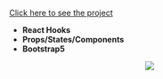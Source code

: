 [Click here to see the project](https://menu-project-with-react.vercel.app/)
<br>
- __React Hooks__ <br>
- __Props/States/Components__<br>
- __Bootstrap5__<br>

<div align="center"><img src="https://github.com/MehmetCakir1/menuProjectWithReact/blob/master/menuProject.gif"</div>
